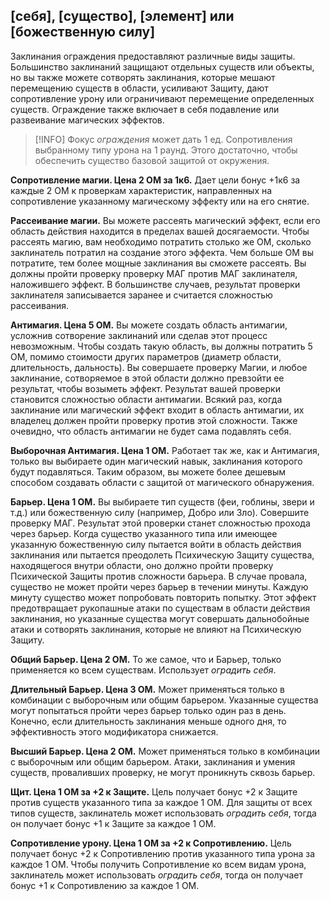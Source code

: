 ## \[себя\], \[существо\], \[элемент\] или \[божественную силу\]

Заклинания ограждения предоставляют различные виды защиты. Большинство заклинаний защищают отдельных существ или объекты, но вы также можете сотворять заклинания, которые мешают перемещению существ в области, усиливают Защиту, дают сопротивление урону или ограничивают перемещение определенных существ. Ограждение также включает в себя подавление или развеивание магических эффектов.

> [!INFO]
>  Фокус *ограждения* может дать 1 ед. Сопротивления выбранному типу урона на 1 раунд. Этого достаточно, чтобы обеспечить существо базовой защитой от окружения.

**Сопротивление магии. Цена 2 ОМ за 1к6.** Дает цели бонус +1к6 за каждые 2 ОМ к проверкам характеристик, направленных на сопротивление указанному магическому эффекту или на его снятие.

**Рассеивание магии.** Вы можете рассеять магический эффект, если его область действия находится в пределах вашей досягаемости. Чтобы рассеять магию, вам необходимо потратить столько же ОМ, сколько заклинатель потратил на создание этого эффекта. Чем больше ОМ вы потратите, тем более мощные заклинания вы сможете рассеять. Вы должны пройти проверку проверку МАГ против МАГ заклинателя, наложившего эффект. В большинстве случаев, результат проверки заклинателя записывается заранее и считается сложностью рассеивания. 

**Антимагия. Цена 5 ОМ.** Вы можете создать область антимагии, усложнив сотворение заклинаний или сделав этот процесс невозможным. Чтобы создать такую область, вы должны потратить 5 ОМ, помимо стоимости других параметров (диаметр области, длительность, дальность). Вы совершаете проверку Магии, и любое заклинание, сотворяемое в этой области должно превзойти ее результат, чтобы возыметь эффект. Результат вашей проверки становится сложностью области антимагии. Всякий раз, когда заклинание или магический эффект входит в область антимагии, их владелец должен пройти проверку против этой сложности. Также очевидно, что область антимагии не будет сама подавлять себя.

**Выборочная Антимагия. Цена 1 ОМ.** Работает так же, как и Антимагия, только вы выбираете один магический навык, заклинания которого будут подавляться. Таким образом, вы можете более дешевым способом создавать области с защитой от магического обнаружения.

**Барьер. Цена 1 ОМ.** Вы выбираете тип существ (феи, гоблины, звери  и т.д.) или божественную силу (например, Добро или Зло). Совершите проверку МАГ. Результат этой проверки станет сложностью прохода через барьер. Когда существо указанного типа или имеющее указанную божественную силу пытается войти в область действия заклинания или пытается преодолеть Психическую Защиту существа, находящегося внутри области, оно должно пройти проверку Психической Защиты против сложности барьера. В случае провала, существо не может пройти через барьер в течении минуты. Каждую минуту существо может попробовать повторить попытку. Этот эффект предотвращает рукопашные атаки по существам в области действия заклинания, но указанные существа могут совершать дальнобойные атаки и сотворять заклинания, которые не влияют на Психическую Защиту. 

**Общий Барьер. Цена 2 ОМ.** То же самое, что и Барьер, только применяется ко всем существам. Использует *оградить себя*.

**Длительный Барьер. Цена 3 ОМ.** Может применяться только в комбинации с выборочным или общим барьером. Указанные существа могут попытаться пройти через барьер только один раз в день. Конечно, если длительность заклинания меньше одного дня, то эффективность этого модификатора снижается.

**Высший Барьер. Цена 2 ОМ.** Может применяться только в комбинации с выборочным или общим барьером. Атаки, заклинания и умения существ, проваливших проверку, не могут проникнуть сквозь барьер.

**Щит. Цена 1 ОМ за +2 к Защите.** Цель получает бонус +2 к Защите против существ указанного типа за каждое 1 ОМ. Для защиты от всех типов существ, заклинатель может использовать *оградить себя*, тогда он получает бонус +1 к Защите за каждое 1 ОМ.

**Сопротивление урону. Цена 1 ОМ за +2 к Сопротивлению.** Цель получает бонус +2 к Сопротивлению против указанного типа урона за каждое 1 ОМ. Чтобы получить Сопротивление ко всем видам урона, заклинатель может использовать *оградить себя*, тогда он получает бонус +1 к Сопротивлению за каждое 1 ОМ.